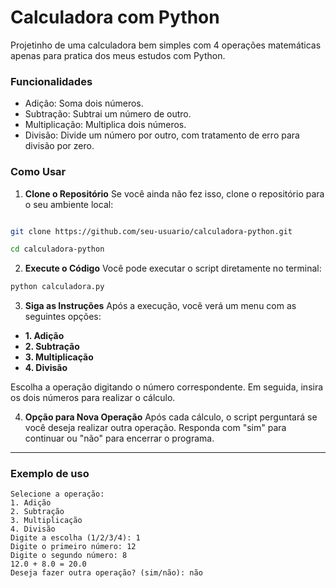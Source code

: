 # Calculadora com Python

Projetinho de uma calculadora bem simples com 4 operações matemáticas apenas para pratica dos meus estudos com Python.

### Funcionalidades
- Adição: Soma dois números.
- Subtração: Subtrai um número de outro.
- Multiplicação: Multiplica dois números.
- Divisão: Divide um número por outro, com tratamento de erro para divisão por zero.
### Como Usar
1. **Clone o Repositório**
Se você ainda não fez isso, clone o repositório para o seu ambiente local:
```bash

git clone https://github.com/seu-usuario/calculadora-python.git

cd calculadora-python

```

2. **Execute o Código**
Você pode executar o script diretamente no terminal:
```bash
python calculadora.py
```
3. **Siga as Instruções**
Após a execução, você verá um menu com as seguintes opções:
- **1. Adição**
- **2. Subtração**
- **3. Multiplicação**
- **4. Divisão**

Escolha a operação digitando o número correspondente. Em seguida, insira os dois números para realizar o cálculo.

4. **Opção para Nova Operação**
Após cada cálculo, o script perguntará se você deseja realizar outra operação. Responda com "sim" para continuar ou "não" para encerrar o programa.

---

### Exemplo de uso
```
Selecione a operação:
1. Adição
2. Subtração
3. Multiplicação
4. Divisão
Digite a escolha (1/2/3/4): 1
Digite o primeiro número: 12
Digite o segundo número: 8
12.0 + 8.0 = 20.0
Deseja fazer outra operação? (sim/não): não
```